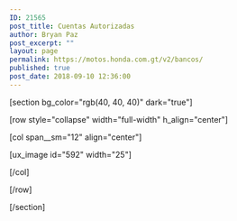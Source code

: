 ```yaml
---
ID: 21565
post_title: Cuentas Autorizadas
author: Bryan Paz
post_excerpt: ""
layout: page
permalink: https://motos.honda.com.gt/v2/bancos/
published: true
post_date: 2018-09-10 12:36:00
---
```

[section bg_color="rgb(40, 40, 40)" dark="true"]

[row style="collapse" width="full-width" h_align="center"]

[col span__sm="12" align="center"]

[ux_image id="592" width="25"]


[/col]

[/row]

[/section]